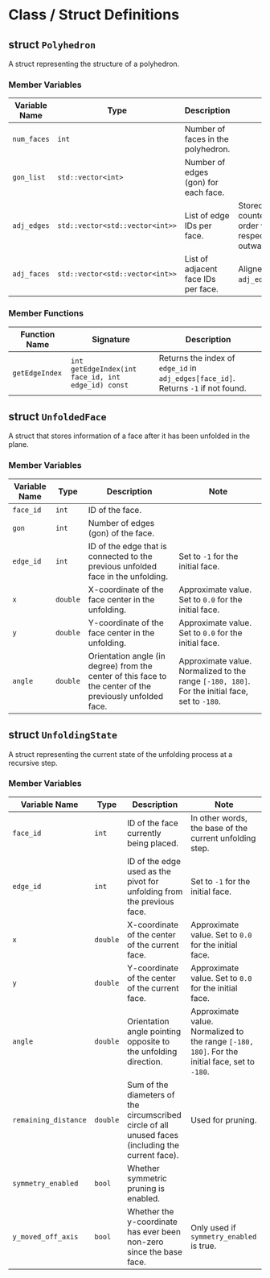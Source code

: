 # Class / Struct Definitions
## struct `Polyhedron`
A struct representing the structure of a polyhedron.

### Member Variables
| Variable Name | Type | Description | Note |
| --- | --- | --- | --- |
| `num_faces` | `int` | Number of faces in the polyhedron. |  |
| `gon_list` | `std::vector<int>` | Number of edges (gon) for each face. |  |
| `adj_edges` | `std::vector<std::vector<int>>` | List of edge IDs per face. | Stored in counterclockwise order with respect to the outward normal. |
| `adj_faces` | `std::vector<std::vector<int>>` | List of adjacent face IDs per face. | Aligned with `adj_edges`. |

### Member Functions
| Function Name | Signature | Description |
| --- | --- | --- |
| `getEdgeIndex` | `int getEdgeIndex(int face_id, int edge_id) const` | Returns the index of `edge_id` in `adj_edges[face_id]`. Returns `-1` if not found.

## struct `UnfoldedFace`
A struct that stores information of a face after it has been unfolded in the plane.

### Member Variables
| Variable Name | Type | Description | Note |
| --- | --- | --- | --- |
| `face_id` | `int` | ID of the face. |  |
| `gon` | `int` | Number of edges (gon) of the face. |  |
| `edge_id` | `int` | ID of the edge that is connected to the previous unfolded face in the unfolding. | Set to `-1` for the initial face. |
| `x` | `double` | X-coordinate of the face center in the unfolding. | Approximate value. Set to `0.0` for the initial face. |
| `y` | `double` | Y-coordinate of the face center in the unfolding. | Approximate value. Set to `0.0` for the initial face. |
| `angle` | `double` | Orientation angle (in degree) from the center of this face to the center of the previously unfolded face. | Approximate value. Normalized to the range `[-180, 180]`. For the initial face, set to `-180`. |

## struct `UnfoldingState`
A struct representing the current state of the unfolding process at a recursive step.

### Member Variables
| Variable Name | Type | Description | Note |
| --- | --- | --- | --- |
| `face_id` | `int` | ID of the face currently being placed. | In other words, the base of the current unfolding step. |
| `edge_id` | `int` | ID of the edge used as the pivot for unfolding from the previous face. | Set to `-1` for the initial face. |
| `x` | `double` | X-coordinate of the center of the current face. | Approximate value. Set to `0.0` for the initial face. |
| `y` | `double` | Y-coordinate of the center of the current face. | Approximate value. Set to `0.0` for the initial face. |
| `angle` | `double` | Orientation angle pointing opposite to the unfolding direction. | Approximate value. Normalized to the range `[-180, 180]`. For the initial face, set to `-180`. |
| `remaining_distance` | `double` |  Sum of the diameters of the circumscribed circle of all unused faces (including the current face). | Used for pruning. |
| `symmetry_enabled` | `bool` | Whether symmetric pruning is enabled. |  |
| `y_moved_off_axis` | `bool` | Whether the y-coordinate has ever been non-zero since the base face. | Only used if `symmetry_enabled` is true. |
